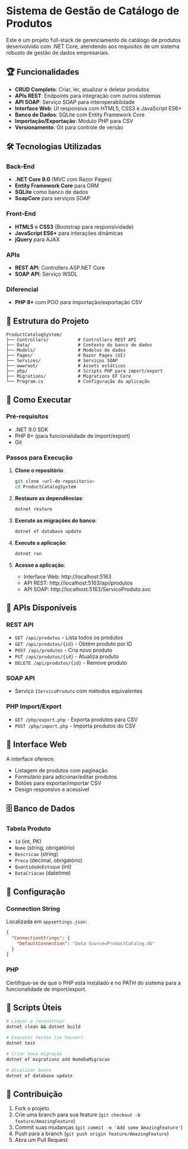 # Sistema de Gestão de Catálogo de Produtos

Este é um projeto full-stack de gerenciamento de catálogo de produtos desenvolvido com .NET Core, atendendo aos requisitos de um sistema robusto de gestão de dados empresariais.

## 🏆 Funcionalidades

- **CRUD Completo**: Criar, ler, atualizar e deletar produtos
- **APIs REST**: Endpoints para integração com outros sistemas
- **API SOAP**: Serviço SOAP para interoperabilidade
- **Interface Web**: UI responsiva com HTML5, CSS3 e JavaScript ES6+
- **Banco de Dados**: SQLite com Entity Framework Core
- **Importação/Exportação**: Módulo PHP para CSV
- **Versionamento**: Git para controle de versão

## 🛠️ Tecnologias Utilizadas

### Back-End
- **.NET Core 9.0** (MVC com Razor Pages)
- **Entity Framework Core** para ORM
- **SQLite** como banco de dados
- **SoapCore** para serviços SOAP

### Front-End
- **HTML5** e **CSS3** (Bootstrap para responsividade)
- **JavaScript ES6+** para interações dinâmicas
- **jQuery** para AJAX

### APIs
- **REST API**: Controllers ASP.NET Core
- **SOAP API**: Serviço WSDL

### Diferencial
- **PHP 8+** com POO para importação/exportação CSV

## 📁 Estrutura do Projeto

```
ProductCatalogSystem/
├── Controllers/           # Controllers REST API
├── Data/                  # Contexto do banco de dados
├── Models/                # Modelos de dados
├── Pages/                 # Razor Pages (UI)
├── Services/              # Serviços SOAP
├── wwwroot/               # Assets estáticos
├── php/                   # Scripts PHP para import/export
├── Migrations/            # Migrations EF Core
└── Program.cs             # Configuração da aplicação
```

## 🚀 Como Executar

### Pré-requisitos
- .NET 9.0 SDK
- PHP 8+ (para funcionalidade de import/export)
- Git

### Passos para Execução

1. **Clone o repositório**:
   ```bash
   git clone <url-do-repositorio>
   cd ProductCatalogSystem
   ```

2. **Restaure as dependências**:
   ```bash
   dotnet restore
   ```

3. **Execute as migrações do banco**:
   ```bash
   dotnet ef database update
   ```

4. **Execute a aplicação**:
   ```bash
   dotnet run
   ```

5. **Acesse a aplicação**:
   - Interface Web: http://localhost:5163
   - API REST: http://localhost:5163/api/produtos
   - API SOAP: http://localhost:5163/ServicoProduto.svc

## 📡 APIs Disponíveis

### REST API
- `GET /api/produtos` - Lista todos os produtos
- `GET /api/produtos/{id}` - Obtém produto por ID
- `POST /api/produtos` - Cria novo produto
- `PUT /api/produtos/{id}` - Atualiza produto
- `DELETE /api/produtos/{id}` - Remove produto

### SOAP API
- Serviço `IServicoProduto` com métodos equivalentes

### PHP Import/Export
- `GET /php/export.php` - Exporta produtos para CSV
- `POST /php/import.php` - Importa produtos do CSV

## 🎨 Interface Web

A interface oferece:
- Listagem de produtos com paginação
- Formulário para adicionar/editar produtos
- Botões para exportar/importar CSV
- Design responsivo e acessível

## 🗄️ Banco de Dados

### Tabela Produto
- `Id` (int, PK)
- `Nome` (string, obrigatório)
- `Descricao` (string)
- `Preco` (decimal, obrigatório)
- `QuantidadeEstoque` (int)
- `DataCriacao` (datetime)

## 🔧 Configuração

### Connection String
Localizada em `appsettings.json`:
```json
{
  "ConnectionStrings": {
    "DefaultConnection": "Data Source=ProductCatalog.db"
  }
}
```

### PHP
Certifique-se de que o PHP está instalado e no PATH do sistema para a funcionalidade de import/export.

## 📝 Scripts Úteis

```bash
# Limpar e reconstruir
dotnet clean && dotnet build

# Executar testes (se houver)
dotnet test

# Criar nova migração
dotnet ef migrations add NomeDaMigracao

# Atualizar banco
dotnet ef database update
```

## 🤝 Contribuição

1. Fork o projeto
2. Crie uma branch para sua feature (`git checkout -b feature/AmazingFeature`)
3. Commit suas mudanças (`git commit -m 'Add some AmazingFeature'`)
4. Push para a branch (`git push origin feature/AmazingFeature`)
5. Abra um Pull Request
